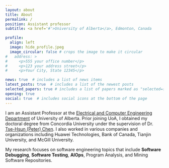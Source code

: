 ```yaml
---
layout: about
title: About
permalink: /
position: Assistant professor
subtitle: <a href='#'>University of Alberta</a>, Edmonton, Canada

profile:
  align: left
  image: hide_profile.jpeg
  image_circular: false # crops the image to make it circular
#   address: >
#     <p>555 your office number</p>
#     <p>123 your address street</p>
#     <p>Your City, State 12345</p>

news: true  # includes a list of news items
latest_posts: true  # includes a list of the newest posts
selected_papers: true # includes a list of papers marked as "selected={true}"
opening: true
social: true  # includes social icons at the bottom of the page
---
```


I am an Assistant Professor at the [Electrical and Computer Engineering Department](https://www.ualberta.ca/engineering/electrical-computer-engineering/index.html) of University of Alberta. Prior joining UoA, I obtained my doctoral degree from Concordia University under the supervision of Dr. [Tse-Hsun (Peter) Chen](https://petertsehsun.github.io/). I also worked in various companies and organizations including Huawei Technologies, Bank of Canada, Tianjin University, and McGill University.

My research focuses on software engineering topics that include **Software Debugging**, **Software Testing**, **AIOps**, Program Analysis, and Mining Software Repositories. 